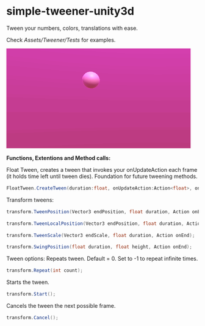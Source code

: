# simple-tweener-unity3d
Tween your numbers, colors, translations with ease.

Check *Assets/Tweener/Tests* for examples.

![alt-text](https://github.com/domenkoneski/simple-tweener-unity3d/blob/master/simple-tweener/Assets/Github/tweening2.gif)

**Functions, Extentions and Method calls:**

Float Tween, creates a tween that invokes your onUpdateAction each frame (it holds time left until tween dies). Foundation for future tweening methods.
```cs
FloatTween.CreateTween(duration:float, onUpdateAction:Action<float>, onEndAction:Action);
```

Transform tweens:
```cs
transform.TweenPosition(Vector3 endPosition, float duration, Action onEnd);
```
```cs
transform.TweenLocalPosition(Vector3 endPosition, float duration, Action onEnd);
```
```cs
transform.TweenScale(Vector3 endScale, float duration, Action onEnd);
```
```cs
transform.SwingPosition(float duration, float height, Action onEnd);
```

Tween options:
Repeats tween. Default = 0. Set to -1 to repeat infinite times.
```cs
transform.Repeat(int count);
```
Starts the tween.
```cs
transform.Start();
```
Cancels the tween the next possible frame.
```cs
transform.Cancel();
```

